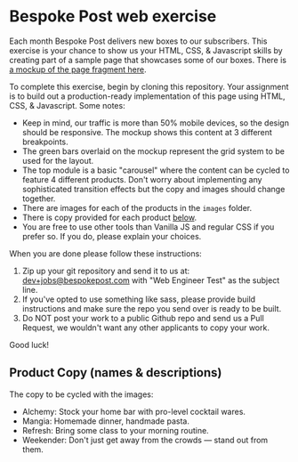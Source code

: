 # Bespoke Post web exercise

Each month Bespoke Post delivers new boxes to our subscribers. This exercise is your chance to show us your HTML, CSS, & Javascript skills by creating part of a sample page that showcases some of our boxes. There is [a mockup of the page fragment here](https://github.com/bespokepost/html_test/raw/master/examples/mockup.jpg).

To complete this exercise, begin by cloning this repository. Your assignment is to build out a production-ready implementation of this page using HTML, CSS, & Javascript. Some notes:

* Keep in mind, our traffic is more than 50% mobile devices, so the design should be responsive. The mockup shows this content at 3 different breakpoints.
* The green bars overlaid on the mockup represent the grid system to be used for the layout.
* The top module is a basic "carousel" where the content can be cycled to feature 4 different products. Don't worry about implementing any sophisticated transition effects but the copy and images should change together.
* There are images for each of the products in the `images` folder.
* There is copy provided for each product [below](https://github.com/bespokepost/html_test#product-copy-names--descriptions).
* You are free to use other tools than Vanilla JS and regular CSS if you prefer so. If you do, please explain your choices.

When you are done please follow these instructions:

1. Zip up your git repository and send it to us at: dev+jobs@bespokepost.com with "Web Engineer Test" as the subject line.
2. If you've opted to use something like sass, please provide build instructions and make sure the repo you send over is ready to be built.
3. Do NOT post your work to a public Github repo and send us a Pull Request, we wouldn't want any other applicants to copy your work.

Good luck!



## Product Copy (names & descriptions)

The copy to be cycled with the images:

* Alchemy: Stock your home bar with pro-level cocktail wares.
* Mangia: Homemade dinner, handmade pasta.
* Refresh: Bring some class to your morning routine.
* Weekender: Don't just get away from the crowds — stand out from them.
